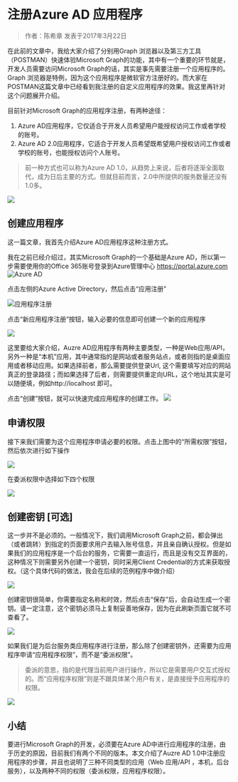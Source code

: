 # 注册Azure AD 应用程序

> 作者：陈希章 发表于2017年3月22日

在此前的文章中，我给大家介绍了分别用Graph 浏览器以及第三方工具（POSTMAN）快速体验Microsoft Graph的功能，其中有一个重要的环节就是，开发人员需要访问Microsoft Graph的话，其实是事先需要注册一个应用程序的。Graph 浏览器是特例，因为这个应用程序是微软官方注册好的。而大家在POSTMAN这篇文章中已经看到我注册的自定义应用程序的效果。我这里再针对这个问题展开介绍。

目前针对Microsoft Graph的应用程序注册，有两种途径：

1. Azure AD应用程序，它仅适合于开发人员希望用户能授权访问工作或者学校的账号。
1. Azure AD 2.0应用程序，它适合于开发人员希望既希望用户授权访问工作或者学校的账号，也能授权访问个人账号。

>前一种方式也可以称为Azure AD 1.0，从趋势上来说，后者将逐渐全面取代，成为日后主要的方式。但就目前而言，2.0中所提供的服务数量还没有1.0多。

![](images/azuread-compare.PNG)


## 创建应用程序

这一篇文章，我首先介绍Azure AD应用程序这种注册方式。

我在之前已经介绍过，其实Microsoft Graph的一个基础是Azure AD，所以第一步需要使用你的Office 365账号登录到Azure管理中心 <https://portal.azure.com>
![Azure AD](images/azuread-1.PNG)

点击左侧的Azure Active Directory，然后点击“应用注册”

![应用程序注册](images/azuread-registeration.PNG)

点击“新应用程序注册”按钮，输入必要的信息即可创建一个新的应用程序

![](images/azuread-createapplication.PNG)

这里要给大家介绍，Auzre AD应用程序有两种主要类型，一种是Web应用/API，另外一种是“本机”应用，其中通常指的是网站或者服务站点，或者则指的是桌面应用或者移动应用。如果选择前者，那么需要提供登录Url, 这个需要填写对应的网站真正的登录路径；而如果选择了后者，则需要提供重定向URL，这个地址其实是可以随便填，例如http://localhost 即可。

点击“创建”按钮，就可以快速完成应用程序的创建工作。
![](images/azuread-application-details.PNG)

## 申请权限

接下来我们需要为这个应用程序申请必要的权限。点击上图中的“所需权限”按钮，然后依次进行如下操作

![](images/azuread-permissions-api.PNG)

在委派权限中选择如下四个权限

![](images/azuread-permissions.PNG)

## 创建密钥 [可选]

这一步并不是必须的。一般情况下，我们调用Microsoft Graph之前，都会弹出（或者跳转）到指定的页面要求用户去输入账号信息，并且亲自确认授权。但是如果我们的应用程序是一个后台的服务，它需要一直运行，而且是没有交互界面的，这种情况下则需要另外创建一个密钥，同时采用Client Credential的方式来获取授权。（这个具体代码的做法，我会在后续的范例程序中做介绍）

![](images/azuread-key.PNG)

创建密钥很简单，你需要指定名称和时效，然后点击“保存”后，会自动生成一个密钥。请一定注意，这个密钥必须马上复制妥善地保存，因为在此刷新页面它就不可查看了。

![](images/azuread-key-info.PNG)

如果我们是为后台服务类应用程序进行注册，那么除了创建密钥外，还需要为应用程序申请“应用程序权限”，而不是“委派权限”。
> 委派的意思，指的是代理当前用户进行操作，所以它是需要用户交互式授权的。而“应用程序权限”则是不跟具体某个用户有关，是直接授予应用程序的权限。

![](images/azuread-applicationpermission.PNG)

## 小结

要进行Microsoft Graph的开发，必须要在Azure AD中进行应用程序的注册，由于历史的原因，目前我们有两个不同的版本。本文介绍了Auzre AD 1.0中注册应用程序的步骤，并且也说明了三种不同类型的应用（Web 应用/API ，本机，后台服务），以及两种不同的权限（委派权限，应用程序权限）。
